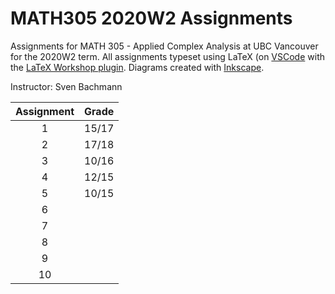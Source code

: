 # MATH305 2020W2 Assignments
Assignments for MATH 305 - Applied Complex Analysis at UBC Vancouver for the 2020W2 term. All assignments typeset using LaTeX 
(on [VSCode](https://code.visualstudio.com/) with the [LaTeX Workshop plugin](https://github.com/James-Yu/LaTeX-Workshop).
Diagrams created with [Inkscape](https://inkscape.org/). 

Instructor: Sven Bachmann

| Assignment  | Grade |
| :---------: | :---: |
| 1     |    15/17    |
| 2     |    17/18    |
| 3     |    10/16    |
| 4     |    12/15    |
| 5     |    10/15   |
| 6     |        |
| 7     |        |
| 8     |        |
| 9     |        |
| 10    |        |
